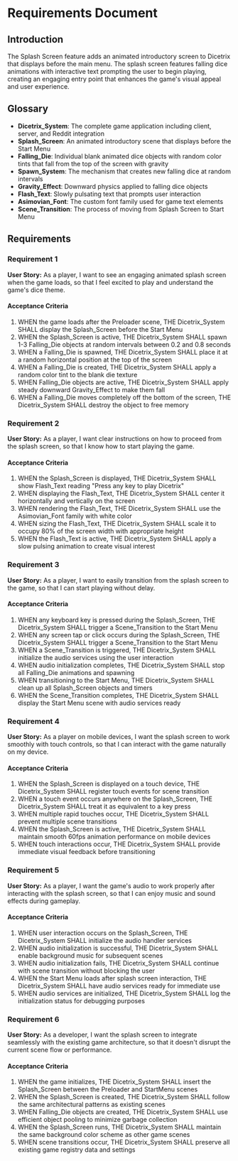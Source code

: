 # Requirements Document

## Introduction

The Splash Screen feature adds an animated introductory screen to Dicetrix that displays before the main menu. The splash screen features falling dice animations with interactive text prompting the user to begin playing, creating an engaging entry point that enhances the game's visual appeal and user experience.

## Glossary

- **Dicetrix_System**: The complete game application including client, server, and Reddit integration
- **Splash_Screen**: An animated introductory scene that displays before the Start Menu
- **Falling_Die**: Individual blank animated dice objects with random color tints that fall from the top of the screen with gravity
- **Spawn_System**: The mechanism that creates new falling dice at random intervals
- **Gravity_Effect**: Downward physics applied to falling dice objects
- **Flash_Text**: Slowly pulsating text that prompts user interaction
- **Asimovian_Font**: The custom font family used for game text elements
- **Scene_Transition**: The process of moving from Splash Screen to Start Menu

## Requirements

### Requirement 1

**User Story:** As a player, I want to see an engaging animated splash screen when the game loads, so that I feel excited to play and understand the game's dice theme.

#### Acceptance Criteria

1. WHEN the game loads after the Preloader scene, THE Dicetrix_System SHALL display the Splash_Screen before the Start Menu
2. WHEN the Splash_Screen is active, THE Dicetrix_System SHALL spawn 1-3 Falling_Die objects at random intervals between 0.2 and 0.8 seconds
3. WHEN a Falling_Die is spawned, THE Dicetrix_System SHALL place it at a random horizontal position at the top of the screen
4. WHEN a Falling_Die is created, THE Dicetrix_System SHALL apply a random color tint to the blank die texture
5. WHEN Falling_Die objects are active, THE Dicetrix_System SHALL apply steady downward Gravity_Effect to make them fall
6. WHEN a Falling_Die moves completely off the bottom of the screen, THE Dicetrix_System SHALL destroy the object to free memory

### Requirement 2

**User Story:** As a player, I want clear instructions on how to proceed from the splash screen, so that I know how to start playing the game.

#### Acceptance Criteria

1. WHEN the Splash_Screen is displayed, THE Dicetrix_System SHALL show Flash_Text reading "Press any key to play Dicetrix"
2. WHEN displaying the Flash_Text, THE Dicetrix_System SHALL center it horizontally and vertically on the screen
3. WHEN rendering the Flash_Text, THE Dicetrix_System SHALL use the Asimovian_Font family with white color
4. WHEN sizing the Flash_Text, THE Dicetrix_System SHALL scale it to occupy 80% of the screen width with appropriate height
5. WHEN the Flash_Text is active, THE Dicetrix_System SHALL apply a slow pulsing animation to create visual interest

### Requirement 3

**User Story:** As a player, I want to easily transition from the splash screen to the game, so that I can start playing without delay.

#### Acceptance Criteria

1. WHEN any keyboard key is pressed during the Splash_Screen, THE Dicetrix_System SHALL trigger a Scene_Transition to the Start Menu
2. WHEN any screen tap or click occurs during the Splash_Screen, THE Dicetrix_System SHALL trigger a Scene_Transition to the Start Menu
3. WHEN a Scene_Transition is triggered, THE Dicetrix_System SHALL initialize the audio services using the user interaction
4. WHEN audio initialization completes, THE Dicetrix_System SHALL stop all Falling_Die animations and spawning
5. WHEN transitioning to the Start Menu, THE Dicetrix_System SHALL clean up all Splash_Screen objects and timers
6. WHEN the Scene_Transition completes, THE Dicetrix_System SHALL display the Start Menu scene with audio services ready

### Requirement 4

**User Story:** As a player on mobile devices, I want the splash screen to work smoothly with touch controls, so that I can interact with the game naturally on my device.

#### Acceptance Criteria

1. WHEN the Splash_Screen is displayed on a touch device, THE Dicetrix_System SHALL register touch events for scene transition
2. WHEN a touch event occurs anywhere on the Splash_Screen, THE Dicetrix_System SHALL treat it as equivalent to a key press
3. WHEN multiple rapid touches occur, THE Dicetrix_System SHALL prevent multiple scene transitions
4. WHEN the Splash_Screen is active, THE Dicetrix_System SHALL maintain smooth 60fps animation performance on mobile devices
5. WHEN touch interactions occur, THE Dicetrix_System SHALL provide immediate visual feedback before transitioning

### Requirement 5

**User Story:** As a player, I want the game's audio to work properly after interacting with the splash screen, so that I can enjoy music and sound effects during gameplay.

#### Acceptance Criteria

1. WHEN user interaction occurs on the Splash_Screen, THE Dicetrix_System SHALL initialize the audio handler services
2. WHEN audio initialization is successful, THE Dicetrix_System SHALL enable background music for subsequent scenes
3. WHEN audio initialization fails, THE Dicetrix_System SHALL continue with scene transition without blocking the user
4. WHEN the Start Menu loads after splash screen interaction, THE Dicetrix_System SHALL have audio services ready for immediate use
5. WHEN audio services are initialized, THE Dicetrix_System SHALL log the initialization status for debugging purposes

### Requirement 6

**User Story:** As a developer, I want the splash screen to integrate seamlessly with the existing game architecture, so that it doesn't disrupt the current scene flow or performance.

#### Acceptance Criteria

1. WHEN the game initializes, THE Dicetrix_System SHALL insert the Splash_Screen between the Preloader and StartMenu scenes
2. WHEN the Splash_Screen is created, THE Dicetrix_System SHALL follow the same architectural patterns as existing scenes
3. WHEN Falling_Die objects are created, THE Dicetrix_System SHALL use efficient object pooling to minimize garbage collection
4. WHEN the Splash_Screen runs, THE Dicetrix_System SHALL maintain the same background color scheme as other game scenes
5. WHEN scene transitions occur, THE Dicetrix_System SHALL preserve all existing game registry data and settings

